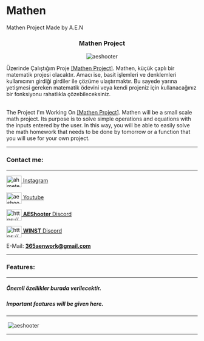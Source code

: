 # Mathen
Mathen Project Made by A.E.N
<h3 align="center">Mathen Project</h3>

<p align="center"> <img src="https://komarev.com/ghpvc/?username=aeshooter&label=Profile%20views&color=0e75b6&style=flat" alt="aeshooter" /> </p>

Üzerinde Çalıştığım Proje <a href="https://github.com/AEShooter/Mathen">[Mathen Project]</a>. Mathen, küçük çaplı bir matematik projesi olacaktır. Amacı ise, basit işlemleri ve denklemleri kullanıcının girdiği girdiler ile çözüme ulaştırmaktır. Bu sayede yarına yetişmesi gereken matematik ödevini veya kendi projeniz için kullanacağınız bir fonksiyonu rahatlıkla çözebileceksiniz.<br><br>

The Project I'm Working On <a href="https://github.com/AEShooter/Mathen">[Mathen Project]</a>. Mathen will be a small scale math project. Its purpose is to solve simple operations and equations with the inputs entered by the user. In this way, you will be able to easily solve the math homework that needs to be done by tomorrow or a function that you will use for your own project.<hr>
<h3 align="left">Contact me:</h3>
<hr>
<p align="left">

<a href="https://instagram.com/ahmetennn" target="blank"> <img align="center" src="https://raw.githubusercontent.com/rahuldkjain/github-profile-readme-generator/master/src/images/icons/Social/instagram.svg" alt="ahmetennn" height="30" width="40" /> Instagram </a>


<a href="https://www.youtube.com/c/aeshooter" target="blank"><img align="center" src="https://raw.githubusercontent.com/rahuldkjain/github-profile-readme-generator/master/src/images/icons/Social/youtube.svg" alt="aeshooter" height="30" width="40" /> Youtube </a>


<a href="https://discord.gg/scRh8nhzSx" target="blank"><img align="center" src="https://raw.githubusercontent.com/rahuldkjain/github-profile-readme-generator/master/src/images/icons/Social/discord.svg" alt="https://discord.gg/scRh8nhzSx" height="30" width="40" /> **AEShooter** Discord </a>
  
<a href="https://discord.gg/VEm2M3aPep" target="blank"><img align="center" src="https://raw.githubusercontent.com/rahuldkjain/github-profile-readme-generator/master/src/images/icons/Social/discord.svg" alt="https://discord.gg/VEm2M3aPep" height="30" width="40" /> **WINST** Discord </a>

E-Mail: **365aenwork@gmail.com**
</p>
<hr>

<h3 align="left">Features:</h3>
<hr>
<p align="left">
<h5>Önemli özellikler burada verilecektir.</h5>
<h5>Important features will be given here.</h5>



<hr>
<p>&nbsp;<img align="center" src="https://github-readme-stats.vercel.app/api?username=aeshooter&show_icons=true&theme=dark&hide_border=true&locale=tr" alt="aeshooter" /></p>
<hr>
